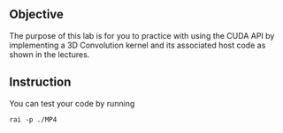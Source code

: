 
## Objective

The purpose of this lab is for you to practice with using the CUDA API by implementing a 3D Convolution kernel and its associated host code as shown in the lectures.

## Instruction

You can test your code by running

`rai -p ./MP4`


